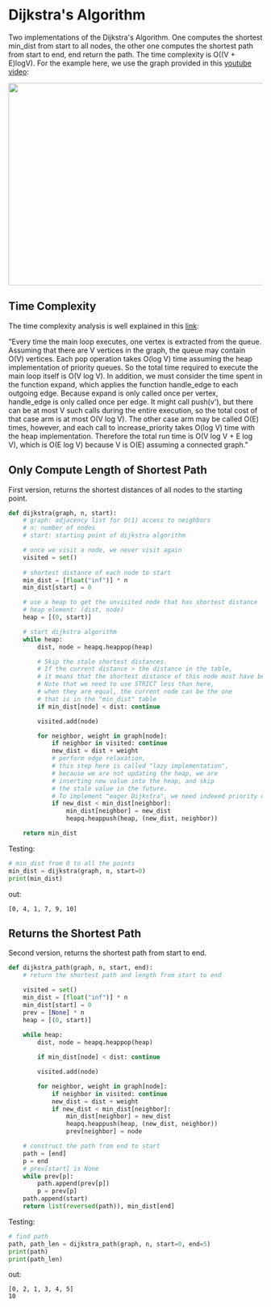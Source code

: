 # Dijkstra's Algorithm
Two implementations of the Dijkstra's Algorithm. One computes the shortest
min_dist from start to all nodes, the other one computes the shortest path 
from start to end, end return the path. The time complexity is O((V + E)logV). For the example here, we use the graph
provided in this [youtube video](https://www.youtube.com/watch?v=pSqmAO-m7Lk&t=631s):

<p align="center">
<img width="600" height="400" src="../figures/dijkstra_0.png">
</p>   

## Time Complexity
The time complexity analysis is well explained in this [link](https://everythingcomputerscience.com/algorithms/Dijkstras_Algorithm.html):   

"Every time the main loop executes, one vertex is extracted from the queue. Assuming that there are V vertices in the graph, the queue may contain O(V) vertices. Each pop operation takes O(log V) time assuming the heap implementation of priority queues. So the total time required to execute the main loop itself is O(V log V). In addition, we must consider the time spent in the function expand, which applies the function handle_edge to each outgoing edge. Because expand is only called once per vertex, handle_edge is only called once per edge. It might call push(v'), but there can be at most V such calls during the entire execution, so the total cost of that case arm is at most O(V log V). The other case arm may be called O(E) times, however, and each call to increase_priority takes O(log V) time with the heap implementation. Therefore the total run time is O(V log V + E log V), which is O(E log V) because V is O(E) assuming a connected graph."

## Only Compute Length of Shortest Path
First version, returns the shortest distances of all nodes to the starting point.
```python
def dijkstra(graph, n, start):
    # graph: adjacency list for O(1) access to neighbors
    # n: number of nodes
    # start: starting point of dijkstra algorithm

    # once we visit a node, we never visit again
    visited = set()
    
    # shortest distance of each node to start
    min_dist = [float("inf")] * n
    min_dist[start] = 0

    # use a heap to get the unvisited node that has shortest distance
    # heap element: (dist, node)
    heap = [(0, start)]

    # start dijkstra algorithm
    while heap:
        dist, node = heapq.heappop(heap)

        # Skip the stale shortest distances.
        # If the current distance > the distance in the table,
        # it means that the shortest distance of this node must have been processed.
        # Note that we need to use STRICT less than here,
        # when they are equal, the current node can be the one
        # that is in the "min_dist" table
        if min_dist[node] < dist: continue

        visited.add(node)

        for neighbor, weight in graph[node]:
            if neighbor in visited: continue
            new_dist = dist + weight 
            # perform edge relaxation,
            # this step here is called "lazy implementation",
            # because we are not updating the heap, we are
            # inserting new value into the heap, and skip
            # the stale value in the future.
            # To implement "eager Dijkstra", we need indexed priority queue.
            if new_dist < min_dist[neighbor]:
                min_dist[neighbor] = new_dist
                heapq.heappush(heap, (new_dist, neighbor))

    return min_dist
```
Testing:
```python
# min_dist from 0 to all the points
min_dist = dijkstra(graph, n, start=0)
print(min_dist)
```
out:
```
[0, 4, 1, 7, 9, 10]
```

## Returns the Shortest Path
Second version, returns the shortest path from start to end.
```python
def dijkstra_path(graph, n, start, end):
    # return the shortest path and length from start to end

    visited = set()
    min_dist = [float("inf")] * n
    min_dist[start] = 0
    prev = [None] * n
    heap = [(0, start)]
    
    while heap:
        dist, node = heapq.heappop(heap)

        if min_dist[node] < dist: continue

        visited.add(node)

        for neighbor, weight in graph[node]:
            if neighbor in visited: continue
            new_dist = dist + weight
            if new_dist < min_dist[neighbor]:
                min_dist[neighbor] = new_dist
                heapq.heappush(heap, (new_dist, neighbor))
                prev[neighbor] = node

    # construct the path from end to start
    path = [end]
    p = end
    # prev[start] is None
    while prev[p]:
        path.append(prev[p])
        p = prev[p]
    path.append(start)
    return list(reversed(path)), min_dist[end]
```

Testing:
```python
# find path
path, path_len = dijkstra_path(graph, n, start=0, end=5)
print(path)
print(path_len)
```
out:
```
[0, 2, 1, 3, 4, 5]
10
```
